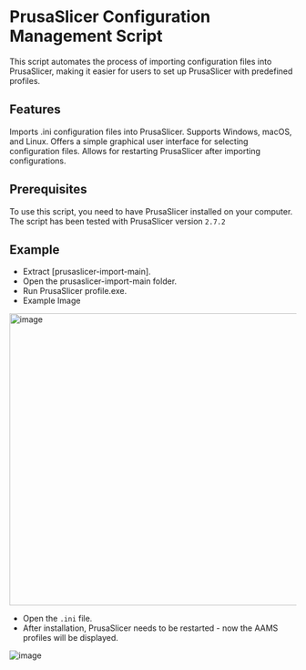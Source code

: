 # PrusaSlicer Configuration Management Script
This script automates the process of importing configuration files into PrusaSlicer, making it easier for users to set up PrusaSlicer with predefined profiles.

## Features
Imports .ini configuration files into PrusaSlicer.
Supports Windows, macOS, and Linux.
Offers a simple graphical user interface for selecting configuration files.
Allows for restarting PrusaSlicer after importing configurations.

## Prerequisites
To use this script, you need to have PrusaSlicer installed on your computer. The script has been tested with PrusaSlicer version `2.7.2`

## Example
- Extract [prusaslicer-import-main].
- Open the prusaslicer-import-main folder.
- Run PrusaSlicer profile.exe.
- Example Image

<img width="512" alt="image" src="https://github.com/Respawnedx/prusaslicer-import/assets/96349345/68427b14-c2d3-4966-a2e4-cf4f174c1481">

- Open the `.ini` file.
- After installation, PrusaSlicer needs to be restarted - now the AAMS profiles will be displayed.
  
![image](https://github.com/Respawnedx/prusaslicer-import/assets/96349345/f6a753fb-3bc2-4deb-894a-2ebab8af666e)


